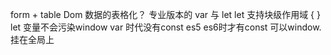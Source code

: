 form + table Dom 数据的表格化？
专业版本的
var 与 let
let 支持块级作用域 { }
let 变量不会污染window
var 时代没有const es5 es6时才有const 可以window. 挂在全局上